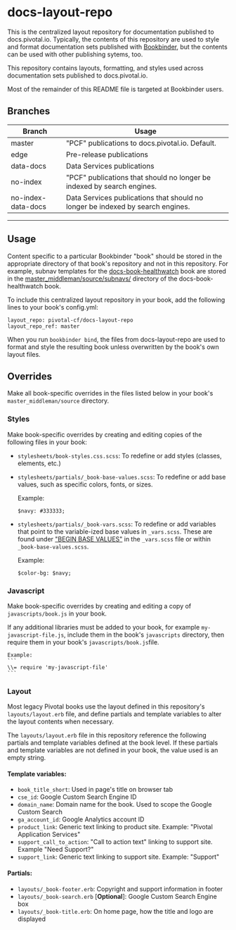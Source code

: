 # docs-layout-repo

This is the centralized layout repository for documentation published to docs.pivotal.io. Typically,
the contents of this repository are used to style and format documentation sets published with
[Bookbinder](https://github.com/pivotal-cf/bookbinder), but the contents can be used with other
publishing sytems, too.

This repository contains layouts, formatting, and styles used across documentation sets published
to docs.pivotal.io.

Most of the remainder of this README file is targeted at Bookbinder users.

## Branches

| Branch    | Usage |
|-----------|-------|
| master    | "PCF" publications to docs.pivotal.io. Default. |
| edge      | Pre-release publications |
| data-docs | Data Services publications |
| no-index  | "PCF" publications that should no longer be indexed by search engines. |
| no-index-data-docs  | Data Services publications that should no longer be indexed by search engines. |

---

## Usage

Content specific to a particular Bookbinder "book" should be stored in the appropriate
directory of that book's repository and not in this repository. For example, subnav templates for
the [docs-book-healthwatch](https://github.com/pivotal-cf/docs-book-healthwatch/) book are stored
in the [master_middleman/source/subnavs/](https://github.com/pivotal-cf/docs-book-healthwatch/master_middleman/source/subnavs/) directory of the docs-book-healthwatch book.

To include this centralized layout repository in your book, add the following lines to your book's config.yml:

```
layout_repo: pivotal-cf/docs-layout-repo
layout_repo_ref: master
```

When you run `bookbinder bind`, the files from docs-layout-repo are used to format and style the
resulting book unless overwritten by the book's own layout files.

## Overrides

Make all book-specific overrides in the files listed below in your book's `master_middleman/source`
directory.

### Styles

Make book-specific overrides by creating and editing copies of the following files in your book:

* `stylesheets/book-styles.css.scss`: To redefine or add styles (classes, elements, etc.)

* `stylesheets/partials/_book-base-values.scss`: To redefine or add base values, such as specific colors, fonts, or sizes.

    Example:
    ```
    $navy: #333333;
    ```

* `stylesheets/partials/_book-vars.scss`: To redefine or add variables that point to the variable-ized base values in `_vars.scss`. These are found under ["BEGIN BASE VALUES"](https://github.com/pivotal-cf/docs-layout-repo/blob/master/source/stylesheets/partials/_vars.scss#L5) in the `_vars.scss` file  or within `_book-base-values.scss`.

    Example:
    ```
    $color-bg: $navy;
    ```

### Javascript

Make book-specific overrides by creating and editing a copy of `javascripts/book.js` in your book.

If any additional libraries must be added to your book, for example `my-javascript-file.js`, include
them in the book's `javascripts` directory, then require them in your book's
`javascripts/book.js`file.

    Example:
    ```
    \\= require 'my-javascript-file'
    ```

### Layout

Most legacy Pivotal books use the layout defined in this repository's `layouts/layout.erb` file,
and define partials and template variables to alter the layout contents when necessary.

The `layouts/layout.erb` file in this repository reference the following partials and template variables defined at the book level. If these partials and template variables are not defined in
your book, the value used is an empty string.

#### Template variables:

* `book_title_short`: Used in page's title on browser tab
* `cse_id`: Google Custom Search Engine ID
* `domain_name`: Domain name for the book. Used to scope the Google Custom Search
* `ga_account_id`: Google Analytics account ID
* `product_link`: Generic text linking to product site. Example: "Pivotal Application Services" 
* `support_call_to_action`: "Call to action text" linking to support site. Example "Need Support?"
* `support_link`: Generic text linking to support site. Example: "Support"

#### Partials:

* `layouts/_book-footer.erb`: Copyright and support information in footer
* `layouts/_book-search.erb` [**Optional**]: Google Custom Search Engine box
* `layouts/_book-title.erb`: On home page, how the title and logo are displayed
